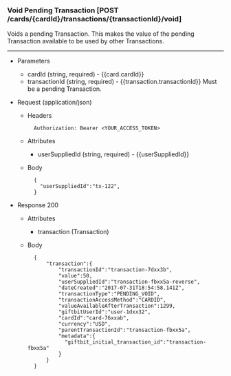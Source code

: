 ### Void Pending Transaction [POST /cards/{cardId}/transactions/{transactionId}/void]
Voids a pending Transaction. This makes the value of the pending Transaction available to be used by other Transactions.

---
+ Parameters
    + cardId (string, required) - {{card.cardId}}
    + transactionId (string, required) - {{transaction.transactionId}} Must be a pending Transaction.

+ Request (application/json)
    + Headers
    
            Authorization: Bearer <YOUR_ACCESS_TOKEN>
    + Attributes
        + userSuppliedId (string, required) - {{userSuppliedId}} 
    
    + Body 
            
            {
              "userSuppliedId":"tx-122",
            }
    
+ Response 200
    + Attributes
        + transaction (Transaction)
        
    + Body

            {
                "transaction":{
                    "transactionId":"transaction-7dxx3b",
                    "value":50,
                    "userSuppliedId":"transaction-fbxx5a-reverse",
                    "dateCreated":"2017-07-31T18:54:58.141Z",
                    "transactionType":"PENDING_VOID",
                    "transactionAccessMethod":"CARDID",
                    "valueAvailableAfterTransaction":1299,
                    "giftbitUserId":"user-1dxx32",
                    "cardId":"card-76xxab",
                    "currency":"USD",
                    "parentTransactionId":"transaction-fbxx5a",
                    "metadata":{
                      "giftbit_initial_transaction_id":"transaction-fbxx5a"
                    }
                }
            }

